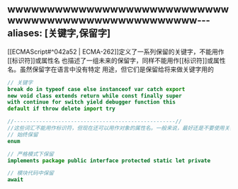 wwwwwwwwwwwwwwwwwwwwwwwwwwwwwwwwwwwwwwwwwwwwwwwwwwww---
aliases: [关键字,保留字]
---
[[ECMAScript#^042a52 | ECMA-262]]定义了一系列保留的关键字，不能用作[[标识符]]或属性名
也描述了一组未来的保留字，同样不能用作[[标识符]]或属性名。虽然保留字在语言中没有特定 用途，但它们是保留给将来做关键字用的
```js
// 关键字
break do in typeof case else instanceof var catch export 
new void class extends return while const finally super 
with continue for switch yield debugger function this 
default if throw delete import try

//---------------------------------------------------//
//这些词汇不能用作标识符，但现在还可以用作对象的属性名。一般来说，最好还是不要使用关键字 和保留字作为标识符和属性名，以确保兼容过去和未来的 ECMAScript 版本
// 始终保留
enum

// 严格模式下保留
implements package public interface protected static let private

// 模块代码中保留
await
```


